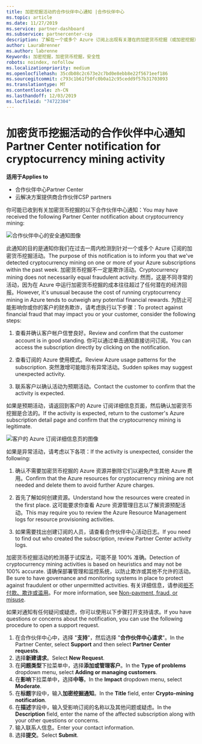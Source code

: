 ```yaml
---
title: 加密挖掘活动的合作伙伴中心通知 |合作伙伴中心
ms.topic: article
ms.date: 11/27/2019
ms.service: partner-dashboard
ms.subservice: partnercenter-csp
description: 了解在一个或多个 Azure 订阅上出现有关潜在的加密货币挖掘（或加密挖掘）的通知时，这意味着什么。
author: LauraBrenner
ms.author: labrenne
Keywords: 加密挖掘，加密货币挖掘，安全性
robots: noindex, nofollow
ms.localizationpriority: medium
ms.openlocfilehash: 35cdb08c2c673e2c7bd0e8ebb8e22f5671eef186
ms.sourcegitcommit: c793c1b61f50fc0b0a12c95cedd9f57b31703093
ms.translationtype: MT
ms.contentlocale: zh-CN
ms.lasthandoff: 12/03/2019
ms.locfileid: "74722304"
---
```

# <a name="partner-center-notification-for-cryptocurrency-mining-activity"></a><span data-ttu-id="b47dc-104">加密货币挖掘活动的合作伙伴中心通知</span><span class="sxs-lookup"><span data-stu-id="b47dc-104">Partner Center notification for cryptocurrency mining activity</span></span>

<span data-ttu-id="b47dc-105">**适用于**</span><span class="sxs-lookup"><span data-stu-id="b47dc-105">**Applies to**</span></span>

-  <span data-ttu-id="b47dc-106">合作伙伴中心</span><span class="sxs-lookup"><span data-stu-id="b47dc-106">Partner Center</span></span>
-  <span data-ttu-id="b47dc-107">云解决方案提供商合作伙伴</span><span class="sxs-lookup"><span data-stu-id="b47dc-107">CSP partners</span></span>

<span data-ttu-id="b47dc-108">你可能已收到有关加密货币挖掘的以下合作伙伴中心通知：</span><span class="sxs-lookup"><span data-stu-id="b47dc-108">You may have received the following Partner Center notification about cryptocurrency mining:</span></span>
 
![合作伙伴中心的安全通知图像](images/crypto1.png)

<span data-ttu-id="b47dc-110">此通知的目的是通知你我们在过去一周内检测到针对一个或多个 Azure 订阅的加密货币挖掘活动。</span><span class="sxs-lookup"><span data-stu-id="b47dc-110">The purpose of this notification is to inform you that we've detected cryptocurrency mining on one or more of your Azure subscriptions within the past week.</span></span> <span data-ttu-id="b47dc-111">加密货币挖掘不一定是欺诈活动。</span><span class="sxs-lookup"><span data-stu-id="b47dc-111">Cryptocurrency mining does not necessarily equal fraudulent activity.</span></span> <span data-ttu-id="b47dc-112">然而，这是不同寻常的活动，因为在 Azure 中运行加密货币挖掘的成本往往超过了任何潜在的经济回报。</span><span class="sxs-lookup"><span data-stu-id="b47dc-112">However, it's unusual because the cost of running cryptocurrency mining in Azure tends to outweigh any potential financial rewards.</span></span> <span data-ttu-id="b47dc-113">为防止可能影响你或你的客户的财务欺诈，请考虑执行以下步骤：</span><span class="sxs-lookup"><span data-stu-id="b47dc-113">To protect against financial fraud that may impact you or your customer, consider the following steps:</span></span>

1.  <span data-ttu-id="b47dc-114">查看并确认客户帐户信誉良好。</span><span class="sxs-lookup"><span data-stu-id="b47dc-114">Review and confirm that the customer account is in good standing.</span></span> <span data-ttu-id="b47dc-115">你可以通过单击通知直接访问订阅。</span><span class="sxs-lookup"><span data-stu-id="b47dc-115">You can access the subscription directly by clicking on the notification.</span></span>

2.  <span data-ttu-id="b47dc-116">查看订阅的 Azure 使用模式。</span><span class="sxs-lookup"><span data-stu-id="b47dc-116">Review Azure usage patterns for the subscription.</span></span> <span data-ttu-id="b47dc-117">突然激增可能暗示有异常活动。</span><span class="sxs-lookup"><span data-stu-id="b47dc-117">Sudden spikes may suggest unexpected activity.</span></span>

3.  <span data-ttu-id="b47dc-118">联系客户以确认活动为预期活动。</span><span class="sxs-lookup"><span data-stu-id="b47dc-118">Contact the customer to confirm that the activity is expected.</span></span>

<span data-ttu-id="b47dc-119">如果是预期活动，请返回到客户的 Azure 订阅详细信息页面，然后确认加密货币挖掘是合法的。</span><span class="sxs-lookup"><span data-stu-id="b47dc-119">If the activity is expected, return to the customer's Azure subscription detail page and confirm that the cryptocurrency mining is legitimate.</span></span> 


![客户的 Azure 订阅详细信息页的图像](images/crypto2.png)

<span data-ttu-id="b47dc-121">如果是异常活动，请考虑以下各项：</span><span class="sxs-lookup"><span data-stu-id="b47dc-121">If the activity is unexpected, consider the following:</span></span>

1.  <span data-ttu-id="b47dc-122">确认不需要加密货币挖掘的 Azure 资源并删除它们以避免产生其他 Azure 费用。</span><span class="sxs-lookup"><span data-stu-id="b47dc-122">Confirm that the Azure resources for cryptocurrency mining are not needed and delete them to avoid further Azure charges.</span></span>

2.  <span data-ttu-id="b47dc-123">首先了解如何创建资源。</span><span class="sxs-lookup"><span data-stu-id="b47dc-123">Understand how the resources were created in the first place.</span></span> <span data-ttu-id="b47dc-124">这可能要求你查看 Azure 资源管理日志以了解资源预配活动。</span><span class="sxs-lookup"><span data-stu-id="b47dc-124">This may require you to review the Azure Resource Management logs for resource provisioning activities.</span></span>

3.  <span data-ttu-id="b47dc-125">如果需要找出创建订阅的人员，请查看合作伙伴中心活动日志。</span><span class="sxs-lookup"><span data-stu-id="b47dc-125">If you need to find out who created the subscription, review Partner Center activity logs.</span></span>

<span data-ttu-id="b47dc-126">加密货币挖掘活动的检测基于试探法，可能不是 100% 准确。</span><span class="sxs-lookup"><span data-stu-id="b47dc-126">Detection of cryptocurrency mining activities is based on heuristics and may not be 100% accurate.</span></span> <span data-ttu-id="b47dc-127">请确保部署管理和监控系统，以防止欺诈或其他不允许的活动。</span><span class="sxs-lookup"><span data-stu-id="b47dc-127">Be sure to have governance and monitoring systems in place to protect against fraudulent or other unpermitted activities.</span></span> <span data-ttu-id="b47dc-128">有关详细信息，请参阅[拒不付款、欺诈或滥用](https://docs.microsoft.com/partner-center/non-payment--fraud--or-misuse)。</span><span class="sxs-lookup"><span data-stu-id="b47dc-128">For more information, see [Non-payment, fraud, or misuse](https://docs.microsoft.com/partner-center/non-payment--fraud--or-misuse).</span></span>

<span data-ttu-id="b47dc-129">如果对通知有任何疑问或疑虑，你可以使用以下步骤打开支持请求。</span><span class="sxs-lookup"><span data-stu-id="b47dc-129">If you have questions or concerns about the notification, you can use the following procedure to open a support request.</span></span>

1.  <span data-ttu-id="b47dc-130">在合作伙伴中心中，选择 "**支持**"，然后选择 "**合作伙伴中心请求**"。</span><span class="sxs-lookup"><span data-stu-id="b47dc-130">In the Partner Center, select **Support** and then select **Partner Center requests**.</span></span>
3.  <span data-ttu-id="b47dc-131">选择**新建请求**。</span><span class="sxs-lookup"><span data-stu-id="b47dc-131">Select **New Request**.</span></span> 
4.  <span data-ttu-id="b47dc-132">在**问题类型**下拉菜单中，选择**添加或管理客户**。</span><span class="sxs-lookup"><span data-stu-id="b47dc-132">In the **Type of problems** dropdown menu, select **Adding or managing customers**.</span></span>
5.  <span data-ttu-id="b47dc-133">在**影响**下拉菜单中，选择**中等**。</span><span class="sxs-lookup"><span data-stu-id="b47dc-133">In the **Impact** dropdown menu, select **Moderate**.</span></span>
6.  <span data-ttu-id="b47dc-134">在**标题**字段中，输入**加密挖掘通知**。</span><span class="sxs-lookup"><span data-stu-id="b47dc-134">In the **Title** field, enter **Crypto-mining notification**.</span></span>
7.  <span data-ttu-id="b47dc-135">在**描述**字段中，输入受影响订阅的名称以及其他问题或疑虑。</span><span class="sxs-lookup"><span data-stu-id="b47dc-135">In the **Description** field, enter the name of the affected subscription along with your other questions or concerns.</span></span> 
8.  <span data-ttu-id="b47dc-136">输入联系人信息。</span><span class="sxs-lookup"><span data-stu-id="b47dc-136">Enter your contact information.</span></span>
9.  <span data-ttu-id="b47dc-137">选择**提交**。</span><span class="sxs-lookup"><span data-stu-id="b47dc-137">Select **Submit**.</span></span>



